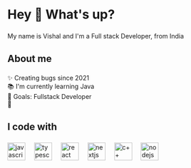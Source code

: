 <h1 align="left">Hey 👋 What's up?</h1>

###

<p align="left">My name is Vishal and I'm a Full stack Developer, from India</p>

###

<h2 align="left">About me</h2>

###

<p align="left">✨ Creating bugs since 2021<br>📚 I'm currently learning Java<br>🎯 Goals: Fullstack Developer<br>🎲</p>

###

<h2 align="left">I code with</h2>

###

<div align="left">
  <img src="https://cdn.jsdelivr.net/gh/devicons/devicon/icons/javascript/javascript-original.svg" height="40" alt="javascript logo"  />
  <img width="12" />
  <img src="https://cdn.jsdelivr.net/gh/devicons/devicon/icons/typescript/typescript-original.svg" height="40" alt="typescript logo"  />
  <img width="12" />
  <img src="https://cdn.jsdelivr.net/gh/devicons/devicon/icons/react/react-original.svg" height="40" alt="react logo"  />
  <img width="12" />
  <img src="https://cdn.jsdelivr.net/gh/devicons/devicon/icons/nextjs/nextjs-original.svg" height="40" alt="nextjs logo"  />
  <img width="12" />
  <img src="[https://cdn.jsdelivr.net/gh/devicons/devicon/icons/storybook/storybook-original.svg](https://imgs.search.brave.com/lzXEmRaL03--GSYcc22EgVG7yML_a3L-M7XpIzRHbz4/rs:fit:500:0:0/g:ce/aHR0cHM6Ly93d3cu/bmljZXBuZy5jb20v/cG5nL2RldGFpbC85/ODEtOTgxMzE3NV9j/LWxvZ28tYy1wcm9n/cmFtbWluZy1sYW5n/dWFnZS1sb2dvLnBu/Zw)" height="40" alt="c++ logo"  />
  <img width="12" />
  <img src="https://cdn.jsdelivr.net/gh/devicons/devicon/icons/nodejs/nodejs-original.svg" height="40" alt="nodejs logo"  />
  <img width="12" />
  
 
  
</div>

###
